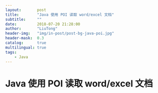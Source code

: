 ```yaml
---
layout:       post
title:        "Java 使用 POI 读取 word/excel 文档"
subtitle:     ""
date:         2018-07-20 21:28:00
author:       "LiuTong"
header-img:   "img/in-post/post-bg-java-poi.jpg"
header-mask:  0.3
catalog:      true
multilingual: true
tags:
    - Java
---
```


# Java 使用 POI 读取 word/excel 文档

